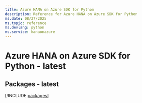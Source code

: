 ```yaml
---
title: Azure HANA on Azure SDK for Python
description: Reference for Azure HANA on Azure SDK for Python
ms.date: 08/27/2025
ms.topic: reference
ms.devlang: python
ms.service: hanaonazure
---
```

# Azure HANA on Azure SDK for Python - latest
## Packages - latest
[!INCLUDE [packages](hana-on-azure-index.md)]